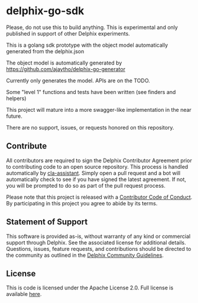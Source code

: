 # delphix-go-sdk

Please, do not use this to build anything. This is experimental and only published in support of other Delphix experiments.

This is a golang sdk prototype with the object model automatically generated from the delphix.json

The object model is automatically generated by https://github.com/ajaytho/delphix-go-generator

Currently only generates the model. APIs are on the TODO.

Some "level 1" functions and tests have been written (see finders and helpers)

This project will mature into a more swagger-like implementation in the near future.

There are no support, issues, or requests honored on this repository.

## Contribute

All contributors are required to sign the Delphix Contributor Agreement prior to contributing code to an open source
repository. This process is handled automatically by [cla-assistant](https://cla-assistant.io/). Simply open a pull
request and a bot will automatically check to see if you have signed the latest agreement. If not, you will be prompted
to do so as part of the pull request process.

Please note that this project is released with a
[Contributor Code of Conduct](https://delphix.github.io/code-of-conduct.html). By participating in this project you
agree to abide by its terms.

## Statement of Support

This software is provided as-is, without warranty of any kind or commercial support through Delphix. See the associated
license for additional details. Questions, issues, feature requests, and contributions should be directed to the
community as outlined in the [Delphix Community Guidelines](https://delphix.github.io/community-guidelines.html).

## License

This is code is licensed under the Apache License 2.0. Full license is available [here](./LICENSE).
